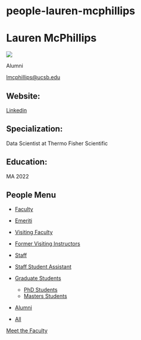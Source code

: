 # people-lauren-mcphillips

# Lauren McPhillips

![](https://www.pstat.ucsb.edu/sites/default/files/styles/people_node/public/people/photo/headshot%202.jpg?itok=B6OKUFCs)

Alumni

[lmcphillips@ucsb.edu](mailto:lmcphillips@ucsb.edu)

## Website:

[Linkedin](https://www.linkedin.com/in/lauren-mcphillips-data/)

## Specialization:

Data Scientist at Thermo Fisher Scientific

## Education:

MA 2022

## People Menu

- [Faculty](/people/academic "Faculty")
- [Emeriti](/people/emeriti "Emeriti")
- [Visiting Faculty](/people/visiting "Visiting Faculty")
- [Former Visiting Instructors](/people/lecturer "Former Visiting Instructors")
- [Staff](/people/staff)
- [Staff Student Assistant](/people/researcher "Staff Student Assistant")
- [Graduate Students](/people/student "Graduate Students")
  
  - [PhD Students](/people/student/phd "PhD Students")
  - [Masters Students](/people/student/masters "Masters Students")
- [Alumni](/people/alumni)
- [All](/people/all)

[Meet the Faculty](/people/meet-the-faculty)